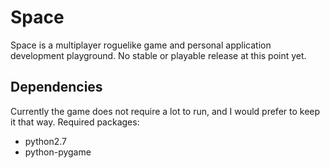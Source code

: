 # Space

Space is a multiplayer roguelike game and personal application development
playground. No stable or playable release at this point yet.

## Dependencies

Currently the game does not require a lot to run, and I would prefer to keep
it that way. Required packages:

* python2.7
* python-pygame
